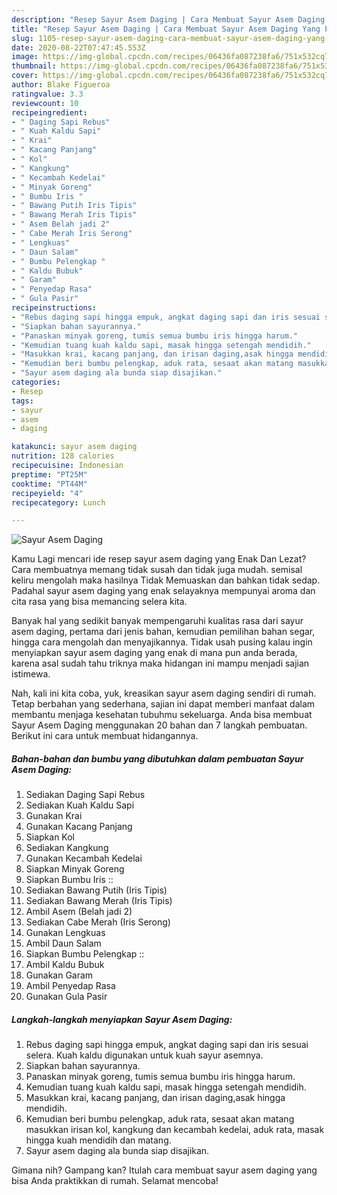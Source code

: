 ```yaml
---
description: "Resep Sayur Asem Daging | Cara Membuat Sayur Asem Daging Yang Paling Enak"
title: "Resep Sayur Asem Daging | Cara Membuat Sayur Asem Daging Yang Paling Enak"
slug: 1105-resep-sayur-asem-daging-cara-membuat-sayur-asem-daging-yang-paling-enak
date: 2020-08-22T07:47:45.553Z
image: https://img-global.cpcdn.com/recipes/06436fa087238fa6/751x532cq70/sayur-asem-daging-foto-resep-utama.jpg
thumbnail: https://img-global.cpcdn.com/recipes/06436fa087238fa6/751x532cq70/sayur-asem-daging-foto-resep-utama.jpg
cover: https://img-global.cpcdn.com/recipes/06436fa087238fa6/751x532cq70/sayur-asem-daging-foto-resep-utama.jpg
author: Blake Figueroa
ratingvalue: 3.3
reviewcount: 10
recipeingredient:
- " Daging Sapi Rebus"
- " Kuah Kaldu Sapi"
- " Krai"
- " Kacang Panjang"
- " Kol"
- " Kangkung"
- " Kecambah Kedelai"
- " Minyak Goreng"
- " Bumbu Iris "
- " Bawang Putih Iris Tipis"
- " Bawang Merah Iris Tipis"
- " Asem Belah jadi 2"
- " Cabe Merah Iris Serong"
- " Lengkuas"
- " Daun Salam"
- " Bumbu Pelengkap "
- " Kaldu Bubuk"
- " Garam"
- " Penyedap Rasa"
- " Gula Pasir"
recipeinstructions:
- "Rebus daging sapi hingga empuk, angkat daging sapi dan iris sesuai selera. Kuah kaldu digunakan untuk kuah sayur asemnya."
- "Siapkan bahan sayurannya."
- "Panaskan minyak goreng, tumis semua bumbu iris hingga harum."
- "Kemudian tuang kuah kaldu sapi, masak hingga setengah mendidih."
- "Masukkan krai, kacang panjang, dan irisan daging,asak hingga mendidih."
- "Kemudian beri bumbu pelengkap, aduk rata, sesaat akan matang masukkan irisan kol, kangkung dan kecambah kedelai, aduk rata, masak hingga kuah mendidih dan matang."
- "Sayur asem daging ala bunda siap disajikan."
categories:
- Resep
tags:
- sayur
- asem
- daging

katakunci: sayur asem daging 
nutrition: 128 calories
recipecuisine: Indonesian
preptime: "PT25M"
cooktime: "PT44M"
recipeyield: "4"
recipecategory: Lunch

---
```



![Sayur Asem Daging](https://img-global.cpcdn.com/recipes/06436fa087238fa6/751x532cq70/sayur-asem-daging-foto-resep-utama.jpg)

Kamu Lagi mencari ide resep sayur asem daging yang Enak Dan Lezat? Cara membuatnya memang tidak susah dan tidak juga mudah. semisal keliru mengolah maka hasilnya Tidak Memuaskan dan bahkan tidak sedap. Padahal sayur asem daging yang enak selayaknya mempunyai aroma dan cita rasa yang bisa memancing selera kita.

Banyak hal yang sedikit banyak mempengaruhi kualitas rasa dari sayur asem daging, pertama dari jenis bahan, kemudian pemilihan bahan segar, hingga cara mengolah dan menyajikannya. Tidak usah pusing kalau ingin menyiapkan sayur asem daging yang enak di mana pun anda berada, karena asal sudah tahu triknya maka hidangan ini mampu menjadi sajian istimewa.




Nah, kali ini kita coba, yuk, kreasikan sayur asem daging sendiri di rumah. Tetap berbahan yang sederhana, sajian ini dapat memberi manfaat dalam membantu menjaga kesehatan tubuhmu sekeluarga. Anda bisa membuat Sayur Asem Daging menggunakan 20 bahan dan 7 langkah pembuatan. Berikut ini cara untuk membuat hidangannya.

<!--inarticleads1-->

##### Bahan-bahan dan bumbu yang dibutuhkan dalam pembuatan Sayur Asem Daging:

1. Sediakan  Daging Sapi Rebus
1. Sediakan  Kuah Kaldu Sapi
1. Gunakan  Krai
1. Gunakan  Kacang Panjang
1. Siapkan  Kol
1. Sediakan  Kangkung
1. Gunakan  Kecambah Kedelai
1. Siapkan  Minyak Goreng
1. Siapkan  Bumbu Iris ::
1. Sediakan  Bawang Putih (Iris Tipis)
1. Sediakan  Bawang Merah (Iris Tipis)
1. Ambil  Asem (Belah jadi 2)
1. Sediakan  Cabe Merah (Iris Serong)
1. Gunakan  Lengkuas
1. Ambil  Daun Salam
1. Siapkan  Bumbu Pelengkap ::
1. Ambil  Kaldu Bubuk
1. Gunakan  Garam
1. Ambil  Penyedap Rasa
1. Gunakan  Gula Pasir




<!--inarticleads2-->

##### Langkah-langkah menyiapkan Sayur Asem Daging:

1. Rebus daging sapi hingga empuk, angkat daging sapi dan iris sesuai selera. Kuah kaldu digunakan untuk kuah sayur asemnya.
1. Siapkan bahan sayurannya.
1. Panaskan minyak goreng, tumis semua bumbu iris hingga harum.
1. Kemudian tuang kuah kaldu sapi, masak hingga setengah mendidih.
1. Masukkan krai, kacang panjang, dan irisan daging,asak hingga mendidih.
1. Kemudian beri bumbu pelengkap, aduk rata, sesaat akan matang masukkan irisan kol, kangkung dan kecambah kedelai, aduk rata, masak hingga kuah mendidih dan matang.
1. Sayur asem daging ala bunda siap disajikan.




Gimana nih? Gampang kan? Itulah cara membuat sayur asem daging yang bisa Anda praktikkan di rumah. Selamat mencoba!
